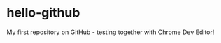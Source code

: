 hello-github
============

My first repository on GitHub - testing together with Chrome Dev Editor!
